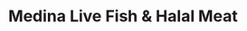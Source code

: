 ---
title: "Medina Live Fish & Halal Meat"
url: /jamaica/medina-live-fish-and-halal-meat/
shop: seafood
---